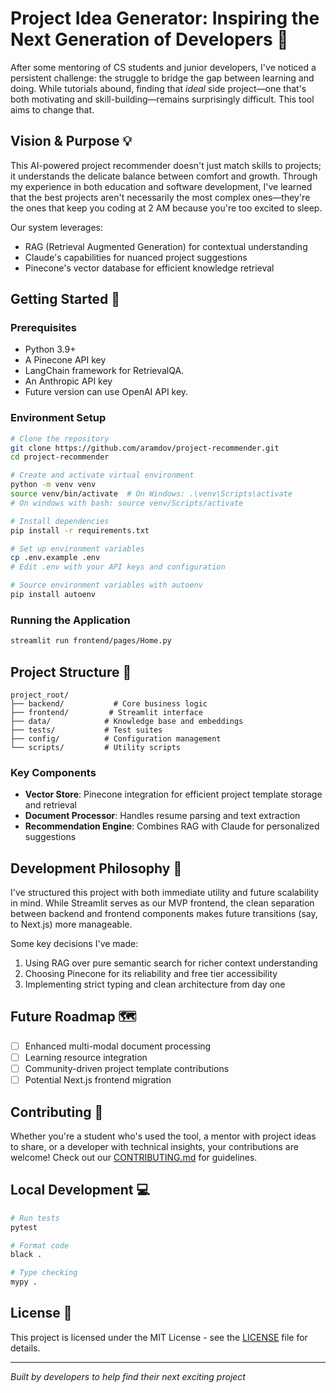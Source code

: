 # Project Idea Generator: Inspiring the Next Generation of Developers 🚀

After some mentoring of CS students and junior developers, I've noticed a persistent challenge: the struggle to bridge the gap between learning and doing. While tutorials abound, finding that *ideal* side project—one that's both motivating and skill-building—remains surprisingly difficult. This tool aims to change that.

## Vision & Purpose 💡

This AI-powered project recommender doesn't just match skills to projects; it understands the delicate balance between comfort and growth. Through my experience in both education and software development, I've learned that the best projects aren't necessarily the most complex ones—they're the ones that keep you coding at 2 AM because you're too excited to sleep.

Our system leverages:
- RAG (Retrieval Augmented Generation) for contextual understanding
- Claude's capabilities for nuanced project suggestions
- Pinecone's vector database for efficient knowledge retrieval

## Getting Started 🌟

### Prerequisites
- Python 3.9+
- A Pinecone API key
- LangChain framework for RetrievalQA.
- An Anthropic API key
- Future version can use OpenAI API key.

### Environment Setup
```bash
# Clone the repository
git clone https://github.com/aramdov/project-recommender.git
cd project-recommender

# Create and activate virtual environment
python -m venv venv
source venv/bin/activate  # On Windows: .\venv\Scripts\activate
# On windows with bash: source venv/Scripts/activate

# Install dependencies
pip install -r requirements.txt

# Set up environment variables
cp .env.example .env
# Edit .env with your API keys and configuration

# Source environment variables with autoenv
pip install autoenv

```

### Running the Application
```bash
streamlit run frontend/pages/Home.py
```

## Project Structure 📁

```
project_root/
├── backend/           # Core business logic
├── frontend/         # Streamlit interface
├── data/            # Knowledge base and embeddings
├── tests/           # Test suites
├── config/          # Configuration management
└── scripts/         # Utility scripts
```

### Key Components
- **Vector Store**: Pinecone integration for efficient project template storage and retrieval
- **Document Processor**: Handles resume parsing and text extraction
- **Recommendation Engine**: Combines RAG with Claude for personalized suggestions

## Development Philosophy 🤔

I've structured this project with both immediate utility and future scalability in mind. While Streamlit serves as our MVP frontend, the clean separation between backend and frontend components makes future transitions (say, to Next.js) more manageable.

Some key decisions I've made:
1. Using RAG over pure semantic search for richer context understanding
2. Choosing Pinecone for its reliability and free tier accessibility
3. Implementing strict typing and clean architecture from day one

## Future Roadmap 🗺️

- [ ] Enhanced multi-modal document processing
- [ ] Learning resource integration
- [ ] Community-driven project template contributions
- [ ] Potential Next.js frontend migration

## Contributing 🤝

Whether you're a student who's used the tool, a mentor with project ideas to share, or a developer with technical insights, your contributions are welcome! Check out our [CONTRIBUTING.md](CONTRIBUTING.md) for guidelines.

## Local Development 💻

```bash
# Run tests
pytest

# Format code
black .

# Type checking
mypy .
```

## License 📄

This project is licensed under the MIT License - see the [LICENSE](LICENSE) file for details.

---

*Built by developers to help find their next exciting project*